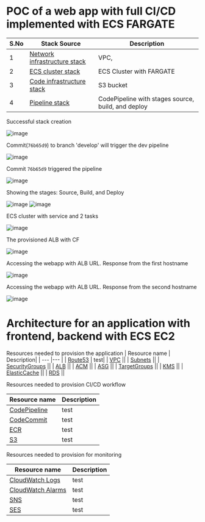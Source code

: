 # POC of a web app with full CI/CD implemented with ECS FARGATE

| S.No | Stack Source | Description|
| --- | --- |--- |
| 1 | [Network infrastructure stack](https://github.com/Kirity/aws-demo-webapp/blob/feature_branch/infrastructure/aws-webapp-network-infrastructure.yaml) |VPC,|
| 2 | [ECS cluster stack]() |ECS Cluster with FARGATE|
| 3 | [Code infrastructure stack]() |S3 bucket|
| 4 | [Pipeline stack]() |CodePipeline with stages source, build, and deploy|

Successful stack creation   

![image](https://user-images.githubusercontent.com/15073157/227745524-e6b9715a-1187-4763-8a45-d80e789ab7a8.png)

Commit(`76b65d9`) to branch 'develop' will trigger the dev pipeline

![image](https://user-images.githubusercontent.com/15073157/227745338-43252e2b-20bb-4c21-b2ff-9462d9a317b9.png)

Commit `76b65d9` triggered the pipeline 

![image](https://user-images.githubusercontent.com/15073157/227745552-0ba1c3b7-bf8c-4a90-a912-2dff698099ed.png)

Showing the stages: Source, Build, and Deploy

![image](https://user-images.githubusercontent.com/15073157/227745564-9ff6cb46-0dfb-4865-9151-2d6d7a002396.png)
![image](https://user-images.githubusercontent.com/15073157/227745596-96442c71-1319-4da3-903b-1e3cae1f95ba.png)

ECS cluster with service and 2 tasks

![image](https://user-images.githubusercontent.com/15073157/227745654-c42e0ee1-ec90-4c02-b303-f9fd13903f2a.png)

The provisioned ALB with CF

![image](https://user-images.githubusercontent.com/15073157/227745665-53c6153e-dc5a-4495-9698-3dad965dc1b4.png)

Accessing the webapp with ALB URL. Response from the first hostname

![image](https://user-images.githubusercontent.com/15073157/227745683-37acc4de-b457-4418-a734-675b528c3926.png)

Accessing the webapp with ALB URL. Response from the second hostname

![image](https://user-images.githubusercontent.com/15073157/227745694-360e63e8-aea5-4435-8272-e5e607d476b7.png)


# Architecture for an application with frontend, backend with ECS EC2

Resources needed to provision the application 
| Resource name | Description|
| --- |--- |
| [Route53]() | test|
| [VPC]() ||
| [Subnets]() ||
| [SecurityGroups]() ||
| [ALB]() ||
| [ACM]() ||
| [ASG]() ||
| [TargetGroups]() ||
| [KMS]() ||
| [ElasticCache]() ||
| [RDS]() ||

Resources needed to provision CI/CD workflow

| Resource name | Description|
| --- |--- |
| [CodePipeline]() | test|
| [CodeCommit]() | test|
| [ECR]() | test|
| [S3]() | test|

Resources needed to provision for monitoring

| Resource name | Description|
| --- |--- |
| [CloudWatch Logs]() | test|
| [CloudWatch Alarms]() | test|
| [SNS]() | test|
| [SES]() | test|